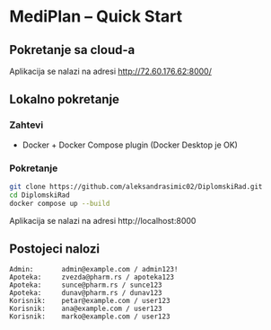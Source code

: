# MediPlan – Quick Start

## Pokretanje sa cloud-a

Aplikacija se nalazi na adresi http://72.60.176.62:8000/


## Lokalno pokretanje

### Zahtevi
- Docker + Docker Compose plugin (Docker Desktop je OK)

### Pokretanje

```bash
git clone https://github.com/aleksandrasimic02/DiplomskiRad.git
cd DiplomskiRad
docker compose up --build
```
Aplikacija se nalazi na adresi http://localhost:8000


## Postojeci nalozi
```
Admin:       admin@example.com / admin123!
Apoteka:     zvezda@pharm.rs / apoteka123
Apoteka:     sunce@pharm.rs / sunce123
Apoteka:     dunav@pharm.rs / dunav123
Korisnik:    petar@example.com / user123
Korisnik:    ana@example.com / user123
Korisnik:    marko@example.com / user123
```

